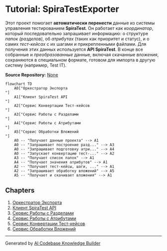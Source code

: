 # Tutorial: SpiraTestExporter

Этот проект помогает **автоматически перенести** данные из системы управления тестированием **SpiraTest**.
Он работает как *координатор*, который последовательно запрашивает информацию: о структуре *папок (разделов)*, об *атрибутах* (таких как приоритет и статус), и о самих *тест-кейсах* с их шагами и прикрепленными файлами.
Для получения этих данных используется **API SpiraTest**.
В конце все собранные и *преобразованные* данные, включая скачанные *вложения*, сохраняются в специальном формате, готовом для импорта в другую систему (например, Test IT).


**Source Repository:** [None](None)

```mermaid
flowchart TD
    A0["Оркестратор Экспорта
"]
    A1["Клиент SpiraTest API
"]
    A2["Сервис Конвертации Тест-кейсов
"]
    A3["Сервис Работы с Разделами
"]
    A4["Сервис Работы с Атрибутами
"]
    A5["Сервис Обработки Вложений
"]
    A0 -- "Получает данные проекта" --> A1
    A0 -- "Запрашивает построение разд..." --> A3
    A0 -- "Запрашивает подготовку атри..." --> A4
    A0 -- "Запускает конвертацию тест-..." --> A2
    A3 -- "Получает список папок" --> A1
    A4 -- "Получает значения атрибутов" --> A1
    A2 -- "Получает тест-кейсы, шаги, ..." --> A1
    A2 -- "Запрашивает обработку вложений" --> A5
    A5 -- "Получает и скачивает вложения" --> A1
```

## Chapters

1. [Оркестратор Экспорта
](01_оркестратор_экспорта_.md)
2. [Клиент SpiraTest API
](02_клиент_spiratest_api_.md)
3. [Сервис Работы с Разделами
](03_сервис_работы_с_разделами_.md)
4. [Сервис Работы с Атрибутами
](04_сервис_работы_с_атрибутами_.md)
5. [Сервис Конвертации Тест-кейсов
](05_сервис_конвертации_тест_кейсов_.md)
6. [Сервис Обработки Вложений
](06_сервис_обработки_вложений_.md)


---

Generated by [AI Codebase Knowledge Builder](https://github.com/The-Pocket/Tutorial-Codebase-Knowledge)